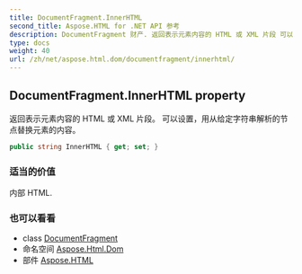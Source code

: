```yaml
---
title: DocumentFragment.InnerHTML
second_title: Aspose.HTML for .NET API 参考
description: DocumentFragment 财产. 返回表示元素内容的 HTML 或 XML 片段 可以设置用从给定字符串解析的节点替换元素的内容
type: docs
weight: 40
url: /zh/net/aspose.html.dom/documentfragment/innerhtml/
---
```

## DocumentFragment.InnerHTML property

返回表示元素内容的 HTML 或 XML 片段。 可以设置，用从给定字符串解析的节点替换元素的内容。

```csharp
public string InnerHTML { get; set; }
```

### 适当的价值

内部 HTML.

### 也可以看看

* class [DocumentFragment](../)
* 命名空间 [Aspose.Html.Dom](../../documentfragment/)
* 部件 [Aspose.HTML](../../../)


